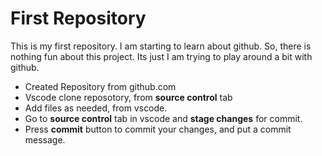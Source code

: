 # First Repository

This is my first repository. I am starting to learn about github. So, there is nothing fun about this project. Its just I am trying to play around a bit with github. 


- Created Repository from github.com
- Vscode clone reposotory, from **source control** tab
- Add files as needed, from vscode. 
- Go to **source control** tab in vscode and **stage changes** for commit.
- Press **commit** button to commit your changes, and put a commit message. 